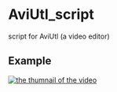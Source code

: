 # AviUtl_script
script for AviUtl (a video editor)  
## Example  

[![the thumnail of the video](https://img.youtube.com/vi/41Z3rHj8KFw/0.jpg)](https://www.youtube.com/watch?v=41Z3rHj8KFw)
